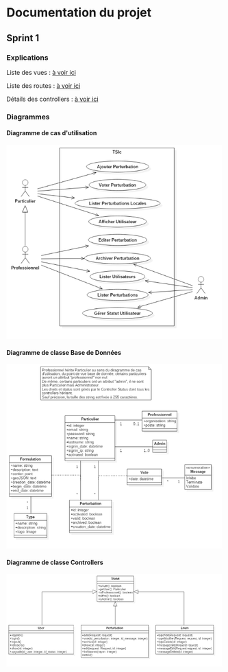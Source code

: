 # Documentation du projet

## Sprint 1

### Explications

Liste des vues : [à voir ici](vues/vues_sprint1.pdf)

Liste des routes : [à voir ici](routes/routes_sprint1.pdf)

Détails des controllers : [à voir ici](controllers/controllers_sprint1.pdf)

### Diagrammes

#### Diagramme de cas d'utilisation

![Diagramme](https://raw.githubusercontent.com/VSasyan/TSIc/master/gestion/uml/export_sprint1/Sprint1__CasUtilisation.png)

#### Diagramme de classe Base de Données

![Diagramme](https://raw.githubusercontent.com/VSasyan/TSIc/master/gestion/uml/export_sprint1/Sprint1__BD.png)

#### Diagramme de classe Controllers

![Diagramme](https://raw.githubusercontent.com/VSasyan/TSIc/master/gestion/uml/export_sprint1/Sprint1__Controllers.png)
